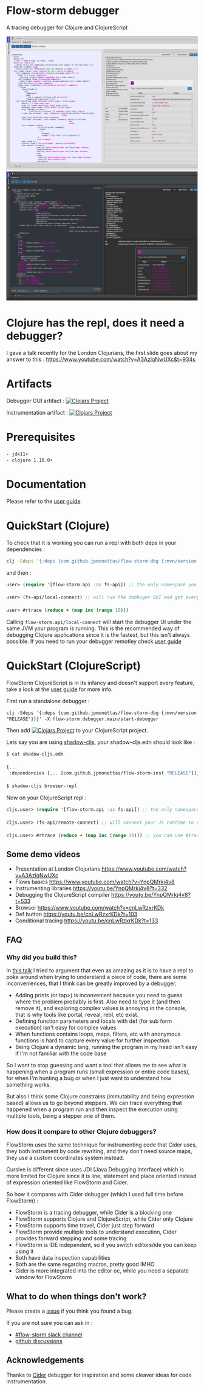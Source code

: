 # Flow-storm debugger

A tracing debugger for Clojure and ClojureScript

![demo](./docs/images/screenshot-light.png)
![demo](./docs/images/screenshot-dark.png)

# Clojure has the repl, does it need a debugger?

I gave a talk recently for the London Clojurians, the first slide goes about my answer to this :
https://www.youtube.com/watch?v=A3AzlqNwUXc&t=934s

# Artifacts

Debugger GUI artifact :
[![Clojars Project](https://img.shields.io/clojars/v/com.github.jpmonettas/flow-storm-dbg.svg)](https://clojars.org/com.github.jpmonettas/flow-storm-dbg)

Instrumentation artifact :
[![Clojars Project](https://img.shields.io/clojars/v/com.github.jpmonettas/flow-storm-inst.svg)](https://clojars.org/com.github.jpmonettas/flow-storm-inst)

# Prerequisites

	- jdk11+
    - clojure 1.10.0+

# Documentation

Please refer to the [user guide](https://jpmonettas.github.io/flow-storm-debugger/user_guide.html)

# QuickStart (Clojure)

To check that it is working you can run a repl with both deps in your dependencies :

```bash
clj -Sdeps '{:deps {com.github.jpmonettas/flow-storm-dbg {:mvn/version "RELEASE"} com.github.jpmonettas/flow-storm-inst {:mvn/version "RELEASE"}}}'
```

and then :

```clojure
user> (require '[flow-storm.api :as fs-api]) ;; the only namespace you need to require

user> (fs-api/local-connect) ;; will run the debbuger GUI and get everything ready

user> #rtrace (reduce + (map inc (range 10)))
```

Calling `flow-storm.api/local-connect` will start the debugger UI under the same JVM your program is running. This is the recommended way of debugging Clojure applications since it is the fastest, 
but this isn't always possible. 
If you need to run your debugger remotley check [user guide](https://jpmonettas.github.io/flow-storm-debugger/user_guide.html)

# QuickStart (ClojureScript)

FlowStorm ClojureScript is in its infancy and doesn't support every feature, take a look at the [user guide](https://jpmonettas.github.io/flow-storm-debugger/user_guide.html) for more info.

First run a standalone debugger :

```
clj -Sdeps '{:deps {com.github.jpmonettas/flow-storm-dbg {:mvn/version "RELEASE"}}}' -X flow-storm.debugger.main/start-debugger
```

Then add [![Clojars Project](https://img.shields.io/clojars/v/com.github.jpmonettas/flow-storm-inst.svg)](https://clojars.org/com.github.jpmonettas/flow-storm-inst) to your ClojureScript project.

Lets say you are using [shadow-cljs](https://clojurescript.org/tools/shadow-cljs), your shadow-cljs.edn should look like :

```bash
$ cat shadow-cljs.edn

{...
 :dependencies [... [com.github.jpmonettas/flow-storm-inst "RELEASE"]]}
 
$ shadow-cljs browser-repl 
```

Now on your ClojureScript repl :

```clojure
cljs.user> (require '[flow-storm.api :as fs-api]) ;; the only namespace you need to require

cljs.user> (fs-api/remote-connect) ;; will connect your JS runtime to the debugger via a websocket 

cljs.user> #rtrace (reduce + (map inc (range 10))) ;; you can use #trace and #rtrace like in Clojure
```

## Some demo videos

- Presentation at London Clojurians https://www.youtube.com/watch?v=A3AzlqNwUXc
- Flows basics https://www.youtube.com/watch?v=YnpQMrkj4v8
- Instrumenting libraries https://youtu.be/YnpQMrkj4v8?t=332
- Debugging the ClojureScript compiler https://youtu.be/YnpQMrkj4v8?t=533
- Browser https://www.youtube.com/watch?v=cnLwRzxrKDk
- Def button https://youtu.be/cnLwRzxrKDk?t=103
- Conditional tracing https://youtu.be/cnLwRzxrKDk?t=133

## FAQ

### Why did you build this?

In [this  talk](https://www.youtube.com/watch?v=A3AzlqNwUXc) I tried to argument that even as amazing as it is to have a repl to poke around when trying to understand a piece of code, there are some inconveniences, that I think can be greatly improved by a debugger.

   - Adding prints (or tap>) is inconvenient because you need to guess where the problem probably is first. Also need to type it (and then remove it), and exploring complex values is annoying in the console, that is why tools like portal, reveal, rebl, etc exist.
   - Defining function parameters and locals with def (for sub form execution) isn't easy for complex values
   - When functions contains loops, maps, filters, etc with anonymous functions is hard to capture every value for further inspection.
   - Being Clojure a dynamic lang, running the program in my head isn't easy if I'm not familiar with the code base

So I want to stop guessing and want a tool that allows me to see what is happening when a program runs (small expression or entire code bases), for when I'm hunting a bug or when I just want to understand how something works.

But also I think some Clojure constrains (immutability and being expression based) allows us to go beyond steppers.
We can trace everything that happened when a program run and then inspect the execution using multiple tools, being a stepper one of them.

### How does it compare to other Clojure debuggers?

FlowStorm uses the same technique for instrumenting code that Cider uses, they both instrument by code rewriting, and they don't need source maps, they use a custom coordinates system instead.

Cursive is different since uses JDI (Java Debugging Interface) which is more limited for Clojure since it is line, statement and place oriented instead of expression oriented like FlowStorm and Cider.

So how it compares with Cider debugger (which I used full time before FlowStorm) :

   - FlowStorm is a tracing debugger, while Cider is a blocking one
   - FlowStorm supports Clojure and ClojureScript, while Cider only Clojure
   - FlowStorm supports time travel, Cider just step forward
   - FlowStorm provide multiple tools to understand execution, Cider provides forward stepping and some tracing
   - FlowStorm is IDE independent, so if you switch editors/ide you can keep using it
   - Both have data inspection capabilities
   - Both are the same regarding macros, pretty good IMHO
   - Cider is more integrated into the editor oc, while you need a separate window for FlowStorm

## What to do when things don't work?

Please create a [issue](https://github.com/jpmonettas/flow-storm-debugger/issues) if you think you found a bug.

If you are not sure you can ask in :
 - [#flow-storm slack channel](https://clojurians.slack.com/archives/C03KZ3XT0CF)
 - [github discussions](https://github.com/jpmonettas/flow-storm-debugger/discussions)

## Acknowledgements

Thanks to [Cider](https://github.com/clojure-emacs/cider/) debugger for inspiration and some cleaver ideas for code instrumentation.
